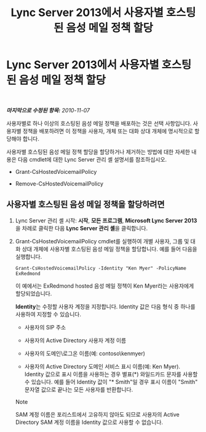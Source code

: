 ﻿---
title: Lync Server 2013에서 사용자별 호스팅된 음성 메일 정책 할당
TOCTitle: Lync Server 2013에서 사용자별 호스팅된 음성 메일 정책 할당
ms:assetid: d44c71a0-4407-4ab4-b7e0-d671dde3425f
ms:mtpsurl: https://technet.microsoft.com/ko-kr/library/Gg398919(v=OCS.15)
ms:contentKeyID: 49305138
ms.date: 08/24/2015
mtps_version: v=OCS.15
ms.translationtype: HT
---

# Lync Server 2013에서 사용자별 호스팅된 음성 메일 정책 할당

 

_**마지막으로 수정된 항목:** 2010-11-07_

사용자별로 하나 이상의 호스팅된 음성 메일 정책을 배포하는 것은 선택 사항입니다. 사용자별 정책을 배포하려면 이 정책을 사용자, 개체 또는 대화 상대 개체에 명시적으로 할당해야 합니다.

사용자별 호스팅된 음성 메일 정책 할당을 할당하거나 제거하는 방법에 대한 자세한 내용은 다음 cmdlet에 대한 Lync Server 관리 셸 설명서를 참조하십시오.

  - Grant-CsHostedVoicemailPolicy

  - Remove-CsHostedVoicemailPolicy

## 사용자별 호스팅된 음성 메일 정책을 할당하려면

1.  Lync Server 관리 셸 시작: **시작**, **모든 프로그램**, **Microsoft Lync Server 2013**을 차례로 클릭한 다음 **Lync Server 관리 셸**을 클릭합니다.

2.  Grant-CsHostedVoicemailPolicy cmdlet를 실행하여 개별 사용자, 그룹 및 대화 상대 개체에 사용자별 호스팅된 음성 메일 정책을 할당합니다. 예를 들어 다음을 실행합니다.
    
        Grant-CsHostedVoicemailPolicy -Identity "Ken Myer" -PolicyName ExRedmond
    
    이 예에서는 ExRedmond hosted 음성 메일 정책이 Ken Myer라는 사용자에게 할당되었습니다.
    
    **Identity**는 수정할 사용자 계정을 지정합니다. Identity 값은 다음 형식 중 하나를 사용하여 지정할 수 있습니다.
    
      - 사용자의 SIP 주소
    
      - 사용자의 Active Directory 사용자 계정 이름
    
      - 사용자의 도메인\\로그온 이름(예: contoso\\kenmyer)
    
      - 사용자의 Active Directory 도메인 서비스 표시 이름(예: Ken Myer). Identity 값으로 표시 이름을 사용하는 경우 별표(\*) 와일드카드 문자를 사용할 수 있습니다. 예를 들어 Identity 값이 "\* Smith"일 경우 표시 이름이 "Smith" 문자열 값으로 끝나는 모든 사용자를 반환합니다.
    

    > [!NOTE]
    > SAM 계정 이름은 포리스트에서 고유하지 않아도 되므로 사용자의 Active Directory SAM 계정 이름을 Identity 값으로 사용할 수 없습니다.


